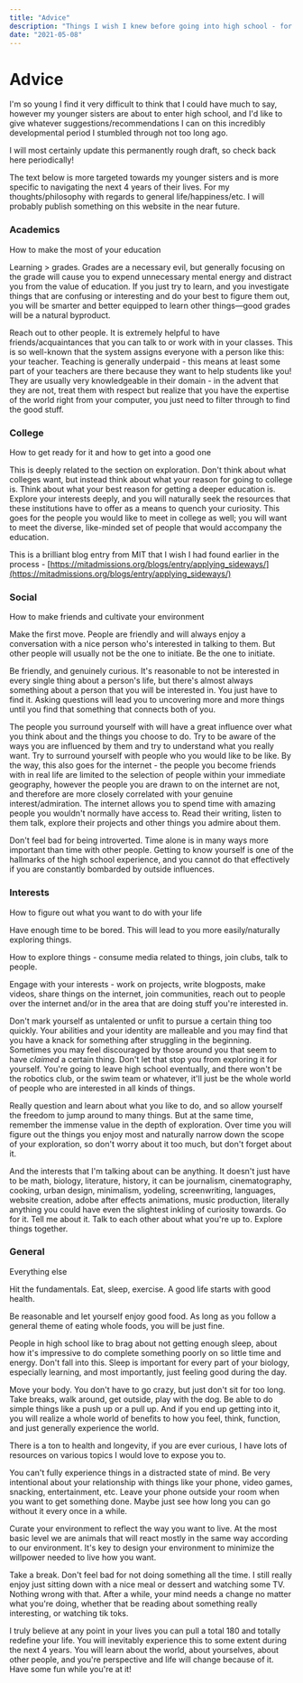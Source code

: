 ```yaml
---
title: "Advice"
description: "Things I wish I knew before going into high school - for my younger sisters."
date: "2021-05-08"
---
```


# Advice

I'm so young I find it very difficult to think that I could have much to say, however my younger sisters are about to enter high school, and I'd like to give whatever suggestions/recommendations I can on this incredibly developmental period I stumbled through not too long ago.

I will most certainly update this permanently rough draft, so check back here periodically!

The text below is more targeted towards my younger sisters and is more specific to navigating the next 4 years of their lives. For my thoughts/philosophy with regards to general life/happiness/etc. I will probably publish something on this website in the near future.

### Academics

How to make the most of your education

Learning > grades. Grades are a necessary evil, but generally focusing on the grade will cause you to expend unnecessary mental energy and distract you from the value of education. If you just try to learn, and you investigate things that are confusing or interesting and do your best to figure them out, you will be smarter and better equipped to learn other things—good grades will be a natural byproduct.

Reach out to other people. It is extremely helpful to have friends/acquaintances that you can talk to or work with in your classes. This is so well-known that the system assigns everyone with a person like this: your teacher. Teaching is generally underpaid - this means at least some part of your teachers are there because they want to help students like you! They are usually very knowledgeable in their domain - in the advent that they are not, treat them with respect but realize that you have the expertise of the world right from your computer, you just need to filter through to find the good stuff.

### College

How to get ready for it and how to get into a good one

This is deeply related to the section on exploration. Don't think about what colleges want, but instead think about what your reason for going to college is. Think about what your best reason for getting a deeper education is. Explore your interests deeply, and you will naturally seek the resources that these institutions have to offer as a means to quench your curiosity. This goes for the people you would like to meet in college as well; you will want to meet the diverse, like-minded set of people that would accompany the education.

This is a brilliant blog entry from MIT that I wish I had found earlier in the process - [https://mitadmissions.org/blogs/entry/applying_sideways/](https://mitadmissions.org/blogs/entry/applying_sideways/)

### Social

How to make friends and cultivate your environment

Make the first move. People are friendly and will always enjoy a conversation with a nice person who's interested in talking to them. But other people will usually not be the one to initiate. Be the one to initiate.

Be friendly, and genuinely curious. It's reasonable to not be interested in every single thing about a person's life, but there's almost always something about a person that you will be interested in. You just have to find it. Asking questions will lead you to uncovering more and more things until you find that something that connects both of you.

The people you surround yourself with will have a great influence over what you think about and the things you choose to do. Try to be aware of the ways you are influenced by them and try to understand what you really want. Try to surround yourself with people who you would like to be like. By the way, this also goes for the internet - the people you become friends with in real life are limited to the selection of people within your immediate geography, however the people you are drawn to on the internet are not, and therefore are more closely correlated with your genuine interest/admiration. The internet allows you to spend time with amazing people you wouldn't normally have access to. Read their writing, listen to them talk, explore their projects and other things you admire about them.

Don't feel bad for being introverted. Time alone is in many ways more important than time with other people. Getting to know yourself is one of the hallmarks of the high school experience, and you cannot do that effectively if you are constantly bombarded by outside influences.

### Interests

How to figure out what you want to do with your life

Have enough time to be bored. This will lead to you more easily/naturally exploring things.

How to explore things - consume media related to things, join clubs, talk to people.

Engage with your interests - work on projects, write blogposts, make videos, share things on the internet, join communities, reach out to people over the internet and/or in the area that are doing stuff you're interested in.

Don't mark yourself as untalented or unfit to pursue a certain thing too quickly. Your abilities and your identity are malleable and you may find that you have a knack for something after struggling in the beginning. Sometimes you may feel discouraged by those around you that seem to have *claimed* a certain thing. Don't let that stop you from exploring it for yourself. You're going to leave high school eventually, and there won't be the robotics club, or the swim team or whatever, it'll just be the whole world of people who are interested in all kinds of things.

Really question and learn about what you like to do, and so allow yourself the freedom to jump around to many things. But at the same time,  remember the immense value in the depth of exploration. Over time you will figure out the things you enjoy most and naturally narrow down the scope of your exploration, so don't worry about it too much, but don't forget about it.

And the interests that I'm talking about can be anything. It doesn't just have to be math, biology, literature, history, it can be journalism, cinematography, cooking, urban design, minimalism, yodeling, screenwriting, languages, website creation, adobe after effects animations, music production, literally anything you could have even the slightest inkling of curiosity towards. Go for it. Tell me about it. Talk to each other about what you're up to. Explore things together.

### General

Everything else

Hit the fundamentals. Eat, sleep, exercise. A good life starts with good health.

Be reasonable and let yourself enjoy good food. As long as you follow a general theme of eating whole foods, you will be just fine.

People in high school like to brag about not getting enough sleep, about how it's impressive to do complete something poorly on so little time and energy. Don't fall into this. Sleep is important for every part of your biology, especially learning, and most importantly, just feeling good during the day.

Move your body. You don't have to go crazy, but just don't sit for too long. Take breaks, walk around, get outside, play with the dog. Be able to do simple things like a push up or a pull up. And if you end up getting into it, you will realize a whole world of benefits to how you feel, think, function, and just generally experience the world.

There is a ton to health and longevity, if you are ever curious, I have lots of resources on various topics I would love to expose you to.

You can't fully experience things in a distracted state of mind. Be very intentional about your relationship with things like your phone, video games, snacking, entertainment, etc. Leave your phone outside your room when you want to get something done. Maybe just see how long you can go without it every once in a while.

Curate your environment to reflect the way you want to live. At the most basic level we are animals that will react mostly in the same way according to our environment. It's key to design your environment to minimize the willpower needed to live how you want.

Take a break. Don't feel bad for not doing something all the time. I still really enjoy just sitting down with a nice meal or dessert and watching some TV. Nothing wrong with that. After a while, your mind needs a change no matter what you're doing, whether that be reading about something really interesting, or watching tik toks.

I truly believe at any point in your lives you can pull a total 180 and totally redefine your life. You will inevitably experience this to some extent during the next 4 years. You will learn about the world, about yourselves, about other people, and you're perspective and life will change because of it. Have some fun while you're at it!